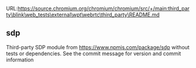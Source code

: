 URL:https://source.chromium.org/chromium/chromium/src/+/main:third_party\blink\web_tests\external\wpt\webrtc\third_party\README.md
## sdp
Third-party SDP module from
  https://www.npmjs.com/package/sdp
without tests or dependencies. See the commit message for version
and commit information
